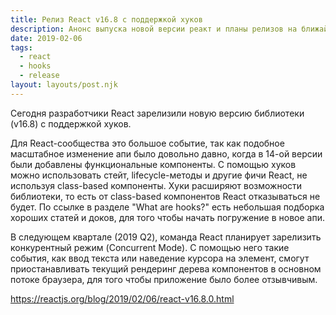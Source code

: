 ```yaml
---
title: Релиз React v16.8 с поддержкой хуков
description: Анонс выпуска новой версии реакт и планы релизов на ближайшее время
date: 2019-02-06
tags:
  - react
  - hooks
  - release
layout: layouts/post.njk
---
```

Сегодня разработчики React зарелизили новую версию библиотеки (v16.8) с поддержкой хуков.

Для React-сообщества это большое событие, так как подобное масштабное изменение апи было довольно давно, когда в 14-ой версии были добавлены функциональные компоненты. С помощью хуков можно использовать стейт, lifecycle-методы и другие фичи React, не используя class-based компоненты. Хуки расширяют возможности библиотеки, то есть от class-based компонентов React отказываться не будет. По ссылке в разделе "What are hooks?" есть небольшая подборка хороших статей и доков, для того чтобы начать погружение в новое апи.

В следующем квартале (2019 Q2), команда React планирует зарелизить конкурентный режим (Concurrent Mode). С помощью него такие события, как ввод текста или наведение курсора на элемент, смогут приостанавливать текущий рендеринг дерева компонентов в основном потоке браузера, для того чтобы приложение было более отзывчивым.

https://reactjs.org/blog/2019/02/06/react-v16.8.0.html
